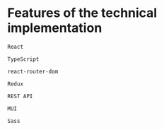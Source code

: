 # Features of the technical implementation

`React`

`TypeScript`

`react-router-dom`

`Redux`

`REST API`

`MUI`

`Sass`
